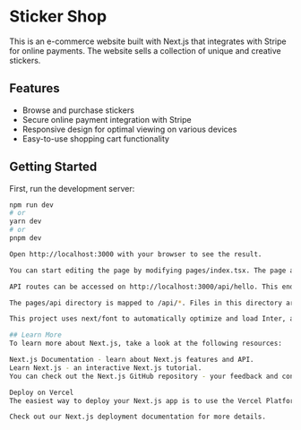 # Sticker Shop

This is an e-commerce website built with Next.js that integrates with Stripe for online payments. The website sells a collection of unique and creative stickers.

## Features

- Browse and purchase stickers
- Secure online payment integration with Stripe
- Responsive design for optimal viewing on various devices
- Easy-to-use shopping cart functionality

## Getting Started

First, run the development server:

```bash
npm run dev
# or
yarn dev
# or
pnpm dev

Open http://localhost:3000 with your browser to see the result.

You can start editing the page by modifying pages/index.tsx. The page auto-updates as you edit the file.

API routes can be accessed on http://localhost:3000/api/hello. This endpoint can be edited in pages/api/hello.ts.

The pages/api directory is mapped to /api/*. Files in this directory are treated as API routes instead of React pages.

This project uses next/font to automatically optimize and load Inter, a custom Google Font.

## Learn More
To learn more about Next.js, take a look at the following resources:

Next.js Documentation - learn about Next.js features and API.
Learn Next.js - an interactive Next.js tutorial.
You can check out the Next.js GitHub repository - your feedback and contributions are welcome!

Deploy on Vercel
The easiest way to deploy your Next.js app is to use the Vercel Platform from the creators of Next.js.

Check out our Next.js deployment documentation for more details.